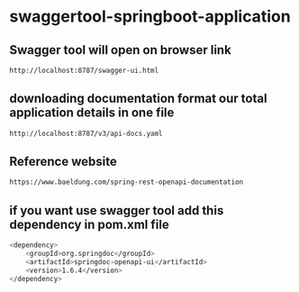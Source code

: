 # swaggertool-springboot-application

Swagger tool will open on browser link
--------------------------------------
```bash
http://localhost:8787/swagger-ui.html
```
downloading documentation format our total application details in one file
-------------------------------------------------------------------------
```bash
http://localhost:8787/v3/api-docs.yaml
```

Reference website 
------------------
```bash
https://www.baeldung.com/spring-rest-openapi-documentation
```

if you want use swagger tool add this dependency in pom.xml file
-----------------------------------------------------------------
```bash
<dependency>
    <groupId>org.springdoc</groupId>
    <artifactId>springdoc-openapi-ui</artifactId>
    <version>1.6.4</version>
</dependency>
```
